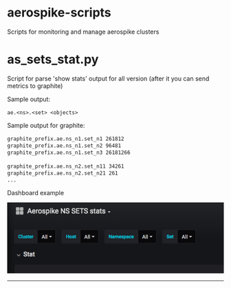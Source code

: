 # aerospike-scripts
Scripts for monitoring and manage aerospike clusters
# as_sets_stat.py 
Script for parse 'show stats' output for all version (after it you can send metrics to graphite)

Sample output:
```
ae.<ns>.<set> <objects>
```

Sample output for graphite:
```
graphite_prefix.ae.ns_n1.set_n1 261812
graphite_prefix.ae.ns_n1.set_n2 96481
graphite_prefix.ae.ns_n1.set_n3 26181266

graphite_prefix.ae.ns_n2.set_n11 34261
graphite_prefix.ae.ns_n2.set_n21 261
...
```

Dashboard example

![ns_sets](/aerospike/img/ns_sets.png)

***

